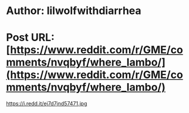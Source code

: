 # Author: lilwolfwithdiarrhea
# Post URL: [https://www.reddit.com/r/GME/comments/nvqbyf/where_lambo/](https://www.reddit.com/r/GME/comments/nvqbyf/where_lambo/)


https://i.redd.it/ej7d7jnd57471.jpg
